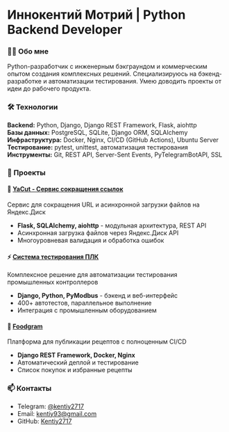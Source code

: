 # Иннокентий Мотрий | Python Backend Developer

### 👨‍💻 Обо мне
Python-разработчик с инженерным бэкграундом и коммерческим опытом создания комплексных решений.
Специализируюсь на бэкенд-разработке и автоматизации тестирования. Умею доводить проекты от идеи до рабочего продукта.

### 🛠 Технологии
**Backend:** Python, Django, Django REST Framework, Flask, aiohttp  
**Базы данных:** PostgreSQL, SQLite, Django ORM, SQLAlchemy  
**Инфраструктура:** Docker, Nginx, CI/CD (GitHub Actions), Ubuntu Server  
**Тестирование:** pytest, unittest, автоматизация тестирования  
**Инструменты:** Git, REST API, Server-Sent Events, PyTelegramBotAPI, SSL

### 💼 Проекты

#### 🎯 [YaCut - Сервис сокращения ссылок](https://github.com/Kentiy2717/yacut)
Сервис для сокращения URL и асинхронной загрузки файлов на Яндекс.Диск
- **Flask, SQLAlchemy, aiohttp** - модульная архитектура, REST API
- Асинхронная загрузка файлов через Яндекс.Диск API
- Многоуровневая валидация и обработка ошибок

#### ⚡ [Система тестирования ПЛК](https://github.com/Kentiy2717/) 
Комплексное решение для автоматизации тестирования промышленных контроллеров
- **Django, Python, PyModbus** - бэкенд и веб-интерфейс
- 400+ автотестов, параллельное выполнение
- Интеграция с промышленным оборудованием

#### 🍳 [Foodgram](https://github.com/Kentiy2717/foodgram)
Платформа для публикации рецептов с полноценным CI/CD
- **Django REST Framework, Docker, Nginx**
- Автоматический деплой и тестирование
- Список покупок и избранные рецепты

### 📫 Контакты
- Telegram: [@kentiy2717](https://t.me/kentiy2717)
- Email: kentiy93@gmail.com
- GitHub: [Kentiy2717](https://github.com/Kentiy2717)

